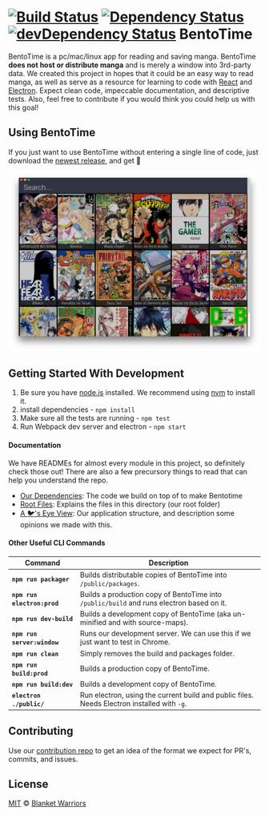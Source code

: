 [![Build Status](https://travis-ci.org/Blanket-Warriors/BentoTime.svg?branch=master)](https://travis-ci.org/Blanket-Warriors/BentoTime)
[![Dependency Status](https://david-dm.org/Blanket-Warriors/BentoTime.svg?style=flat)](https://david-dm.org/Blanket-Warriors/BentoTime)
[![devDependency Status](https://david-dm.org/Blanket-Warriors/BentoTime/dev-status.svg)](https://david-dm.org/Blanket-Warriors/BentoTime#info=devDependencies)
BentoTime
=========
BentoTime is a pc/mac/linux app for reading and saving manga. BentoTime **does not host or distribute manga** and is merely a window into 3rd-party data. We created this project in hopes that it could be an easy way to read manga, as well as serve as a resource for learning to code with [React](./documentation/Dependencies.md#react) and [Electron](./documentation/Dependencies.md#electron-prebuilt). Expect clean code, impeccable documentation, and descriptive tests. Also, feel free to contribute if you would think you could help us with this goal!

Using BentoTime
---------------
If you just want to use BentoTime without entering a single line of code, just download the [newest release](https://github.com/Blanket-Warriors/BentoTime/releases), and get :bento:

![Bentotime](./public/assets/screenshots/library-view.png)

Getting Started With Development
--------------------------------
  1. Be sure you have [node.js](https://nodejs.org/en/) installed. We recommend using  [nvm](https://github.com/creationix/nvm) to install it.
  2. install dependencies - `npm install`
  3. Make sure all the tests are running - `npm test`
  4. Run Webpack dev server and electron - `npm start`

#### Documentation
We have READMEs for almost every module in this project, so definitely check those out!  There are also a few precursory things to read that can help you understand the repo.
 - [Our Dependencies](./documentation/Dependencies.md): The code we build on top of to make Bentotime
 - [Root Files](./documentation/Root-Files.md): Explains the files in this directory (our root folder)
 - [A :bird:'s Eye View](./documentation/Overview.md): Our application structure, and description some opinions we made with this.

#### Other Useful CLI Commands
Command                     |Description
----------------------------|---------------
**`npm run packager`**      | Builds distributable copies of BentoTime into `/public/packages`.
**`npm run electron:prod`** | Builds a production copy of BentoTime into `/public/build` and runs electron based on it.
**`npm run dev-build`**     | Builds a development copy of BentoTime (aka un-minified and with source-maps).
**`npm run server:window`** | Runs our development server. We can use this if we just want to test in Chrome.
**`npm run clean`**         | Simply removes the build and packages folder.
**`npm run build:prod`**    | Builds a production copy of BentoTime.
**`npm run build:dev`**     | Builds a development copy of BentoTime.
**`electron ./public/`**    | Run electron, using the current build and public files.  Needs Electron installed with `-g`.

Contributing
------------
Use our [contribution repo](https://github.com/Blanket-Warriors/Style-Guide/tree/master/Contribution) to get an idea of the format we expect for PR's, commits, and issues.

License
-------
[MIT](https://opensource.org/licenses/MIT) © [Blanket Warriors](http://blanketwarriors.com)
